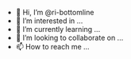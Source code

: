 - 👋 Hi, I’m @ri-bottomline
- 👀 I’m interested in ...
- 🌱 I’m currently learning ...
- 💞️ I’m looking to collaborate on ...
- 📫 How to reach me ...

<!---
remo-imparato/remo-imparato is a ✨ special ✨ repository because its `README.md` (this file) appears on your GitHub profile.
You can click the Preview link to take a look at your changes.
--->
